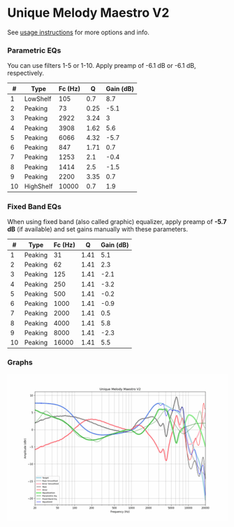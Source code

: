 # Unique Melody Maestro V2
See [usage instructions](https://github.com/jaakkopasanen/AutoEq#usage) for more options and info.

### Parametric EQs
You can use filters 1-5 or 1-10. Apply preamp of -6.1 dB or -6.1 dB, respectively.

|   # | Type      |   Fc (Hz) |    Q |   Gain (dB) |
|-----|-----------|-----------|------|-------------|
|   1 | LowShelf  |       105 | 0.7  |         8.7 |
|   2 | Peaking   |        73 | 0.25 |        -5.1 |
|   3 | Peaking   |      2922 | 3.24 |         3   |
|   4 | Peaking   |      3908 | 1.62 |         5.6 |
|   5 | Peaking   |      6066 | 4.32 |        -5.7 |
|   6 | Peaking   |       847 | 1.71 |         0.7 |
|   7 | Peaking   |      1253 | 2.1  |        -0.4 |
|   8 | Peaking   |      1414 | 2.5  |        -1.5 |
|   9 | Peaking   |      2200 | 3.35 |         0.7 |
|  10 | HighShelf |     10000 | 0.7  |         1.9 |

### Fixed Band EQs
When using fixed band (also called graphic) equalizer, apply preamp of **-5.7 dB** (if available) and set gains manually with these parameters.

|   # | Type    |   Fc (Hz) |    Q |   Gain (dB) |
|-----|---------|-----------|------|-------------|
|   1 | Peaking |        31 | 1.41 |         5.1 |
|   2 | Peaking |        62 | 1.41 |         2.3 |
|   3 | Peaking |       125 | 1.41 |        -2.1 |
|   4 | Peaking |       250 | 1.41 |        -3.2 |
|   5 | Peaking |       500 | 1.41 |        -0.2 |
|   6 | Peaking |      1000 | 1.41 |        -0.9 |
|   7 | Peaking |      2000 | 1.41 |         0.5 |
|   8 | Peaking |      4000 | 1.41 |         5.8 |
|   9 | Peaking |      8000 | 1.41 |        -2.3 |
|  10 | Peaking |     16000 | 1.41 |         5.5 |

### Graphs
![](./Unique%20Melody%20Maestro%20V2.png)
